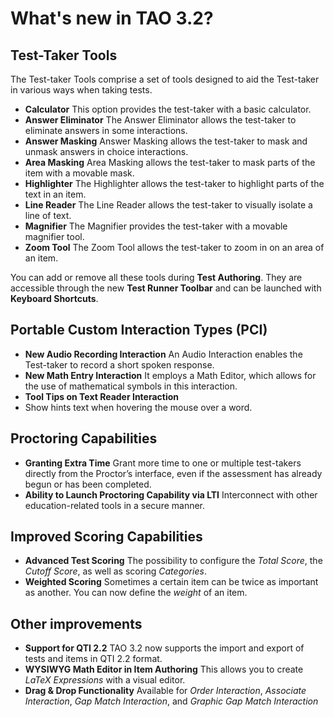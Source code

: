 # What's new in TAO 3.2?

## Test-Taker Tools
The Test-taker Tools comprise a set of tools designed to aid the Test-taker in various ways when taking tests.
- **Calculator**
This option provides the test-taker with a basic calculator.
- **Answer Eliminator**
The Answer Eliminator allows the test-taker to eliminate answers in some interactions. 
- **Answer Masking**
Answer Masking allows the test-taker to mask and unmask answers in choice interactions.
- **Area Masking**
Area Masking allows the test-taker to mask parts of the item with a movable mask.
- **Highlighter**
The Highlighter allows the test-taker to highlight parts of the text in an item.
- **Line Reader**
The Line Reader allows the test-taker to visually isolate a line of text.
- **Magnifier**
The Magnifier provides the test-taker with a movable magnifier tool.
- **Zoom Tool**
The Zoom Tool allows the test-taker to zoom in on an area of an item.

You can add or remove all these tools during **Test Authoring**. They are accessible through the new **Test Runner Toolbar** and can be launched with **Keyboard Shortcuts**.

## Portable Custom Interaction Types (PCI)
- **New Audio Recording Interaction**
An Audio Interaction enables the Test-taker to record a short spoken response.
- **New Math Entry Interaction**
It employs a Math Editor, which allows for the use of mathematical symbols in this interaction.
- **Tool Tips on Text Reader Interaction**
- Show hints text when hovering the mouse over a word.

## Proctoring Capabilities
- **Granting Extra Time**
Grant more time to one or multiple test-takers directly from the Proctor’s interface, even if the assessment has already begun or has been completed.
- **Ability to Launch Proctoring Capability via LTI**
Interconnect with other education-related tools in a secure manner.

##  Improved Scoring Capabilities
- **Advanced Test Scoring**
The possibility to configure the _Total Score_, the _Cutoff Score_, as well as scoring _Categories_.
- **Weighted Scoring**
Sometimes a certain item can be twice as important as another. You can now define the _weight_ of an item.

## Other improvements
- **Support for QTI 2.2**
TAO 3.2 now supports the import and export of tests and items in QTI 2.2 format.
- **WYSIWYG Math Editor in Item Authoring**
This allows you to create _LaTeX Expressions_ with a visual editor.
- **Drag & Drop Functionality**
Available for _Order Interaction_, _Associate Interaction_, _Gap Match Interaction_, and _Graphic Gap Match Interaction_